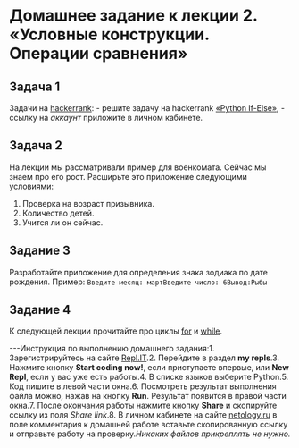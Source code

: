 # Домашнее задание к лекции 2. «Условные конструкции. Операции сравнения»

## Задача 1
Задачи на [hackerrank](https://www.hackerrank.com/domains/python):  - решите задачу на hackerrank [«Python If-Else»](https://www.hackerrank.com/challenges/py-if-else/problem),  - ссылку на *аккаунт* приложите в личном кабинете.  

## Задача 2
На лекции мы рассматривали пример для военкомата. Сейчас мы знаем про его рост. Расширьте это приложение следующими условиями:
1. Проверка на возраст призывника.
2. Количество детей.
3. Учится ли он сейчас.

## Задание 3
Разработайте приложение для определения знака зодиака по дате рождения.  Пример:  ```Введите месяц: мартВведите число: 6Вывод:Рыбы```

## Задание 4
К следующей лекции прочитайте про циклы [for](https://foxford.ru/wiki/informatika/tsikl-for-v-python) и [while](https://foxford.ru/wiki/informatika/tsikl-while-v-python).

---Инструкция по выполнению домашнего задания:1. Зарегистрируйтесь на сайте [Repl.IT](https://repl.it/).2. Перейдите в раздел **my repls**.3. Нажмите кнопку **Start coding now!**, если приступаете впервые, или **New Repl**, если у вас уже есть работы.4. В списке языков выберите Python.5. Код пишите в левой части окна.6. Посмотреть результат выполнения файла можно, нажав на кнопку **Run**. Результат появится в правой части окна.7. После окончания работы нажмите кнопку **Share** и скопируйте ссылку из поля *Share link*.8. В личном кабинете на сайте [netology.ru](http://netology.ru/) в поле комментария к домашней работе вставьте скопированную ссылку и отправьте работу на проверку.*Никаких файлов прикреплять не нужно.*
